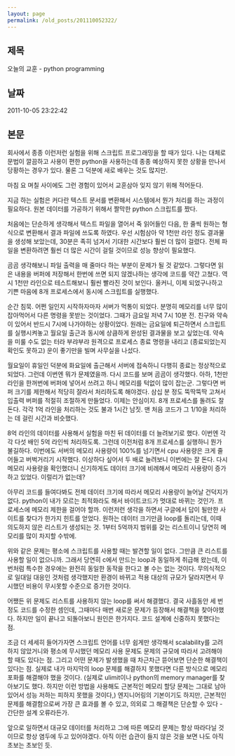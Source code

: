 ```yaml
---
layout: page
permalink: /old_posts/201110052322/
---
```


## 제목
오늘의 교훈 - python programming

## 날짜
2011-10-05 23:22:42

## 본문

회사에서 종종 이런저런 실험을 위해 스크립트 프로그래밍을 할 때가 있다. 나는 대체로 문법이 깔끔하고 사용이 편한 python을 사용하는데 종종 예상하지 못한 상황을 만나서 당황하는 경우가 있다. 물론 그 덕분에 새로 배우는 것도 많지만.

마침 요 며칠 사이에도 그런 경험이 있어서 교훈삼아 잊지 않기 위해 적어둔다.

지금 하는 실험은 커다란 텍스트 문서를 변환해서 시스템에서 뭔가 처리를 하는 과정이 필요하다. 원본 데이터를 가공하기 위해서 짤막한 python 스크립트를 짰다.

처음에는 단순하게 생각해서 텍스트 파일을 열어서 죽 읽어들인 다음, 한 줄씩 원하는 형식으로 변환해서 결과 파일에 쓰도록 하였다. 우선 시험삼아 약 1천만 라인 정도 결과물을 생성해 보았는데, 30분은 족히 넘겨서 기대한 시간보다 훨씬 더 많이 걸렸다. 전체 파일을 변환하려면 훨씬 더 많은 시간이 걸릴 것이므로 성능 향상이 필요했다.

곰곰 생각해보니 파일 출력을 매 줄마다 하는 부분이 문제가 될 것 같았다. 그렇다면 읽은 내용을 버퍼에 저장해서 한번에 쓰면 되지 않겠나하는 생각에 코드를 약간 고쳤다. 역시 1천만 라인으로 테스트해보니 훨씬 빨라진 것이 보인다. 올커니, 이제 되었구나하고 기쁜 마음에 8개 프로세스에서 동시에 스크립트를 실행했다.

순간 침묵. 어쩐 일인지 시작하자마자 서버가 먹통이 되었다. 분명히 메모리를 너무 많이 잡아먹어서 다른 명령을 못받는 것이었다. 그때가 금요일 저녁 7시 10분 전. 친구와 약속이 있어서 반드시 7시에 나가야하는 상황이었다. 원래는 금요일에 퇴근하면서 스크립트를 실행시켜놓고 월요일 출근과 동시에 상큼하게 완성된 결과물을 보고 싶었는데. 약속을 미룰 수도 없는 터라 부랴부랴 원격으로 프로세스 종료 명령을 내리고 (종료되었는지 확인도 못하고) 운이 좋기만을 빌며 사무실을 나섰다.

월요일이 휴일인 덕분에 화요일에 출근해서 서버에 접속하니 다행히 종료는 정상적으로 되었다. 그런데 이번엔 뭐가 문제였을까. 다시 코드를 보며 곰곰이 생각했다. 아하, 1천만 라인을 한꺼번에 버퍼에 넣어서 쓰려고 하니 메모리를 턱없이 많이 잡는군. 그렇다면 버퍼 크기를 제한해서 적당히 잘라서 처리하도록 해야겠다. 삼십 분 정도 뚝딱뚝딱 고쳐서 입출력 버퍼를 적절히 조절하게 만들었다. 이제는 안심이지. 8개 프로세스를 돌려도 잘 돈다. 각각 1억 라인을 처리하는 것도 불과 1시간 남짓. 맨 처음 코드가 그 1/10을 처리하는 데 걸린 시간과 비슷했다.

8억 라인의 데이터를 사용해서 실험을 마친 뒤 데이터를 더 늘려보기로 했다. 이번엔 각각 다섯 배인 5억 라인씩 처리하도록. 그런데 이전처럼 8개 프로세스를 실행하니 뭔가 불길하다. 이번에도 서버의 메모리 사용량이 100%를 넘기면서 cpu 사용량은 크게 줄어들고 버벅거리기 시작했다. 이상하다 싶어서 두 배로 늘려보니 이번에는 잘 돈다. 다시 메모리 사용량을 확인했더니 신기하게도 데이터 크기에 비례해서 메모리 사용량이 증가하고 있었다. 이럴리가 없는데?

아무리 코드를 들여다봐도 전체 데이터 크기에 따라서 메모리 사용량이 늘어날 건덕지가 없다. python이 내가 모르는 최적화라도 해서 바이트코드가 멋대로 바뀌는 것인가. 프로세스에 메모리 제한을 걸어야 할까. 이런저런 생각을 하면서 구글에서 답이 될만한 사이트를 찾다가 한가지 힌트를 얻었다. 원하는 데이터 크기만큼 loop를 돌리는데, 이때 의도하지 않은 리스트가 생성되는 것. 1부터 5억까지 범위를 갖는 리스트이니 당연히 메모리를 많이 차지할 수밖에.

위와 같은 문제는 평소에 스크립트를 사용할 때는 발견할 일이 없다. 그만큼 큰 리스트를 사용할 일이 없으니까. 그래서 당연히 c에서 만드는 loop과 동일하게 취급해 왔는데, 이번처럼 특수한 경우에는 완전히 동일한 동작을 한다고 볼 수는 없는 것이다. 무의식적으로 일대일 대응인 것처럼 생각했지만 환경이 바뀌고 적용 대상의 규모가 달라지면서 무시했던 비용이 무시못할 수준으로 증가한 것이다.

어쨌든 위 문제도 리스트를 사용하지 않는 loop를 써서 해결했다. 결국 사흘동안 세 번 정도 코드를 수정한 셈인데, 그때마다 매번 새로운 문제가 등장해서 해결책을 찾아야했다. 하지만 일이 끝나고 되돌아보니 원인은 한가지다. 코드 설계에 신중하지 못했다는 점.

조금 더 세세히 들어가자면 스크립트 언어를 너무 쉽게만 생각해서 scalability를 고려하지 않았거니와 평소에 무시했던 메모리 사용 문제도 문제의 규모에 따라서 고려해야 할 때도 있다는 점. 그리고 어떤 문제가 발생했을 때 차근차근 뜯어보면 단순한 해결책이 있다는 점. 실제로 내가 마지막의 loop 문제를 해결하지 못했다면 다른 방식으로 메모리 포화를 해결해야 했을 것이다. (실제로 ulimit이나 python의 memory manager를 찾아보기도 했다. 하지만 이런 방법을 사용해도 근본적인 메모리 할당 문제는 그대로 남아있어서 성능 저하는 피하지 못했을 것이다,) 엔지니어링의 기본이기도 하지만, 근본적인 문제를 해결함으로써 가장 큰 효과를 볼 수 있고, 의외로 그 해결책은 단순할 수 있다 - 간단한 설계 오류라든가.

앞으로 일하면서 대규모 데이터를 처리하고 그에 따른 메모리 문제는 항상 따라다닐 것이므로 항상 염두에 두고 있어야겠다. 아직 이런 습관이 들지 않은 것을 보면 나도 아직 초보는 초보인 듯.
